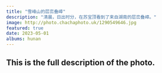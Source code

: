 ```yaml
---
title: "雪峰山的层峦叠嶂"
description: "清晨，日出时分，在苏宝顶看到了来自湖南的层峦叠嶂。"
image: http://photo.chachaphoto.uk/1290549646.jpg
featured: true
date: 2023-05-01
albums: hunan
---
```


## This is the full description of the photo.
